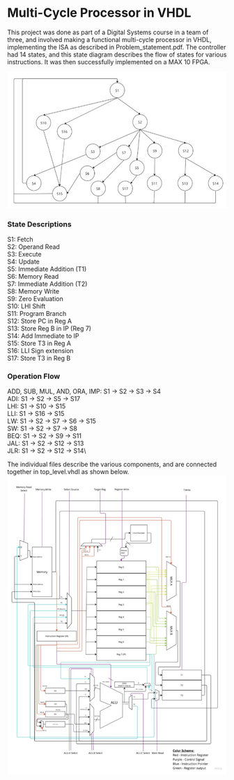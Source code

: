 # Multi-Cycle Processor in VHDL

This project was done as part of a Digital Systems course in a team of three, and involved making a functional multi-cycle processor 
in VHDL, implementing the ISA as described in Problem_statement.pdf. The controller had 14 states, and this state diagram describes the flow of states for various instructions. It was then successfully implemented on a MAX 10 FPGA.

<img src="EE224_States.jpg" alt="drawing" width="600"/>

### State Descriptions
S1: Fetch\
S2: Operand Read\
S3: Execute\
S4: Update\
S5: Immediate Addition (T1)\
S6: Memory Read\
S7: Immediate Addition (T2)\
S8: Memory Write\
S9: Zero Evaluation\
S10: LHI Shift\
S11: Program Branch\
S12: Store PC in Reg A\
S13: Store Reg B in IP (Reg 7)\
S14: Add Immediate to IP\
S15: Store T3 in Reg A\
S16: LLI Sign extension\
S17: Store T3 in Reg B

### Operation Flow
ADD, SUB, MUL, AND, ORA, IMP: S1 -> S2 -> S3 -> S4\
ADI: S1 -> S2 -> S5 -> S17\
LHI: S1 -> S10 -> S15\
LLI: S1 -> S16 -> S15\
LW: S1 -> S2 -> S7 -> S6 -> S15\
SW: S1 -> S2 -> S7 -> S8\
BEQ: S1 -> S2 -> S9 -> S11\
JAL: S1 -> S2 -> S12 -> S13\
JLR: S1 -> S2 -> S12 -> S14\

The individual files describe the various components, and are connected together in top_level.vhdl as shown below.
<img src="EE224_Diagram.jpg" alt="drawing" width="600"/>
